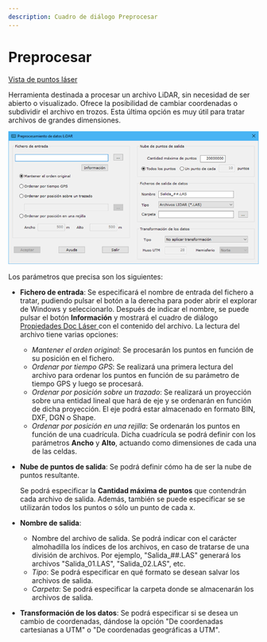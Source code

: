 ```yaml
---
description: Cuadro de diálogo Preprocesar
---
```


# Preprocesar

[Vista de puntos láser](../../fichas-de-herramientas/ficha-de-herramientas-archivos-lidar/vista-de-puntos-laser.md)

Herramienta destinada a procesar un archivo LiDAR, sin necesidad de ser abierto o visualizado. Ofrece la posibilidad de cambiar coordenadas o subdividir el archivo en trozos. Esta última opción es muy útil para tratar archivos de grandes dimensiones.

![Cuadro de di&#xE1;logo Preprocesamiento de datos LiDAR](../../../.gitbook/assets/image%20%283%29.png)

Los parámetros que precisa son los siguientes:

* **Fichero de entrada**: Se especificará el nombre de entrada del fichero a tratar, pudiendo pulsar el botón a la derecha para poder abrir el explorar de Windows y seleccionarlo. Después de indicar el nombre, se puede pulsar el botón **Información** y mostrará el cuadro de diálogo [Propiedades Doc Láser ](propiedades-documento-laser.md)con el contenido del archivo. La lectura del archivo tiene varias opciones:
  * _Mantener el orden original_: Se procesarán los puntos en función de su posición en el fichero.
  * _Ordenar por tiempo GPS_: Se realizará una primera lectura del archivo para ordenar los puntos en función de su parámetro de tiempo GPS y luego se procesará.
  * _Ordenar por posición sobre un trazado_: Se realizará un proyección sobre una entidad lineal que hará de eje y se ordenarán en función de dicha proyección. El eje podrá estar almacenado en formato BIN, DXF, DGN o Shape.
  * _Ordenar por posición en una rejilla_: Se ordenarán los puntos en función de una cuadrícula. Dicha cuadrícula se podrá definir con los parámetros **Ancho** y **Alto**, actuando como dimensiones de cada una de las celdas.
* **Nube de puntos de salida**: Se podrá definir cómo ha de ser la nube de puntos resultante. 

  Se podrá especificar la **Cantidad máxima de puntos** que contendrán cada archivo de salida. Además, también se puede especificar se se utilizarán todos los puntos o sólo un punto de cada x. 

* **Nombre de salida**:
  * Nombre del archivo de salida. Se podrá indicar con el carácter almohadilla los índices de los archivos, en caso de tratarse de una división de archivos. Por ejemplo, "Salida\_\#\#.LAS" generará los archivos "Salida\_01.LAS", "Salida\_02.LAS", etc.
  * _Tipo_: Se podrá especificar en qué formato se desean salvar los archivos de salida.
  * _Carpeta_: Se podrá especificar la carpeta donde se almacenarán los archivos de salida.
* **Transformación de los datos**: Se podrá especificar si se desea un cambio de coordenadas, dándose la opción "De coordenadas cartesianas a UTM" o "De coordenadas geográficas a UTM".

